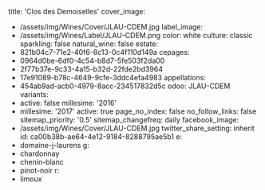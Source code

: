 title: 'Clos des Demoiselles'
cover_image:
  - /assets/img/Wines/Cover/JLAU-CDEM.jpg
label_image:
  - /assets/img/Wines/Label/JLAU-CDEM.png
color: white
culture: classic
sparkling: false
natural_wine: false
estate:
  - 821b04c7-71e2-40f6-8c13-0c4f110d149a
cepages:
  - 0964d0be-6df0-4c54-b8d7-5fe503f2da00
  - 2f77b37e-9c33-4a15-b32d-22fde2bd3964
  - 17e91089-b78c-4649-9cfe-3ddc4efa4983
appellations:
  - 454ab9ad-acb0-4979-8acc-234517832d5c
odoo: JLAU-CDEM
variants:
  -
    active: false
    millesime: '2016'
  -
    millesime: '2017'
    active: true
page_no_index: false
no_follow_links: false
sitemap_priority: '0.5'
sitemap_changefreq: daily
facebook_image:
  - /assets/img/Wines/Cover/JLAU-CDEM.jpg
twitter_share_setting: inherit
id: ca00b38b-ae64-4e12-9184-8288795ae5b1
e:
  - domaine-j-laurens
g:
  - chardonnay
  - chenin-blanc
  - pinot-noir
r:
  - limoux
